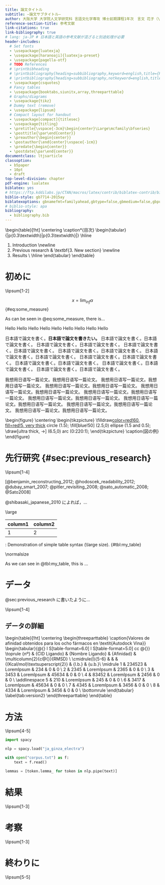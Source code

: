 ```yaml
---
title: 論文タイトル
subtitle: ―論文サブタイトル―
author: 大阪大学 大学院人文学研究科 言語文化学専攻 博士前期課程1年次　言文 花子（\texttt{u0123456x@ecs.osaka-u.ac.jp}） `\\`{=latex} 指導教員：A准教授　B教授
reference-section-title: 参考文献
link-citations: true
link-bibliography: true
# lang: ja-JP # 日本語と英語の参考文献が混ざると別途処理が必要　
header-includes:
  # Set fonts
  - \usepackage{luatexja}
  - \usepackage[haranoaji]{luatexja-preset}
  - \usepackage{pagella-otf} 
  # TODO References
  # \printbibheading
  # \printbibliography[heading=subbibliography,keyword=english,title={References}]
  # \printbibliography[heading=subbibliography,notkeyword=english,title={参考文献}]
  - \usepackage{csquotes}
  # Fancy tables
  - \usepackage{booktabs,siunitx,array,threeparttable}
  # Graphs/diagrams
  - \usepackage{tikz}
  # Dummy text (remove)
  - \usepackage{lipsum}
  # Compact layout for handout
  - \usepackage[compact]{titlesec}
  - \usepackage{titling}
  - \pretitle{\vspace{-3cm}\begin{center}\Large\mcfamily\bfseries}
  - \posttitle{\par\end{center}}
  - \preauthor{\begin{center}}
  - \postauthor{\end{center}\vspace{-1cm}}
  - \predate{\begin{center}}
  - \postdate{\par\end{center}}
documentclass: ltjsarticle
classoption:
  - b5paper
  - 10pt
  - draft
top-level-division: chapter
pdf-engine: lualatex
biblatex: yes
# https://ftp.kddilabs.jp/CTAN/macros/latex/contrib/biblatex-contrib/biblatex-apa/biblatex-apa-test.pdf
biblio-style: gb7714-2015ay
biblatexoptions: gbnamefmt=familyahead,gbtype=false,gbmedium=false,gbpunctin=false,maxbibnames=10
# biblio-style: apa
bibliography:
  - bibliography.bib
---
```

<!-- markdownlint-disable-file MD025 MD013 MD032 MD029 MD060 -->

\begin{table}[!ht]
\centering
\caption*{目次}
\begin{tabular}{|p{0.3\textwidth}|p{0.3\textwidth}|}
 \hline
 1. Introduction
 \newline
 2. Previous research
&
 \textbf{3. New section}
 \newline
 4. Results \\
 \hline
\end{tabular}
\end{table}

# 初めに

\lipsum[1-2]

$$x = \lim_{inf}\alpha$${#eq:some_measure}

As can be seen in @eq:some_measure, there is...

Hello
Hello
Hello
Hello
Hello
Hello
Hello
Hello
Hello

日本語で論文を書く。**日本語で論文を書きたい。**
日本語で論文を書く。日本語で論文を書く。
日本語で論文を書く。日本語で論文を書く。
日本語で論文を書く。日本語で論文を書く。
日本語で論文を書く。日本語で論文を書く。
日本語で論文を書く。日本語で論文を書く。
日本語で論文を書く。日本語で論文を書く。
日本語で論文を書く。日本語で論文を書く。
日本語で論文を書く。日本語で論文を書く。
日本語で論文を書く。日本語で論文を書く。

我想用日语写一篇论文。我想用日语写一篇论文。
我想用日语写一篇论文。我想用日语写一篇论文。
我想用日语写一篇论文。我想用日语写一篇论文。
我想用日语写一篇论文。我想用日语写一篇论文。
我想用日语写一篇论文。我想用日语写一篇论文。
我想用日语写一篇论文。我想用日语写一篇论文。
我想用日语写一篇论文。我想用日语写一篇论文。
我想用日语写一篇论文。我想用日语写一篇论文。
我想用日语写一篇论文。我想用日语写一篇论文。

<!-- https://www.overleaf.com/learn/latex/TikZ_package -->
\begin{figure}
\centering
\begin{tikzpicture}
\filldraw[color=red!60, fill=red!5, very thick](-1,0) circle (1.5);
\fill[blue!50] (2.5,0) ellipse (1.5 and 0.5);
\draw[ultra thick, ->] (6.5,0) arc (0:220:1);
\end{tikzpicture}
\caption{図の例}
\end{figure}

# 先行研究 {#sec:previous_research}

\lipsum[1-4]

[@benjamin_reconstructing_2012; @hodoscek_readability_2012; @dubay_smart_2007; @pitler_revisiting_2008; @sato_automatic_2008; @Sato2008]

@shibasaki_japanese_2010 によれば，…

<!-- You can make markdown tables smaller by adding \small before and \normalsize after. -->

\large

| column1 | column2 |
|---------|---------|
| 1       | 2       |

: Demonstration of simple table syntax (\\large size). {#tbl:my_table}

\normalsize

As we can see in @tbl:my_table, this is ...

# データ

@sec:previous_research に書いたように…

\lipsum[1-4]

## データの詳細

<!-- https://tex.stackexchange.com/questions/604496/how-to-generate-beautiful-tables-in-latex -->
\begin{table}[!ht]
\centering
\begin{threeparttable}
\caption{Valores de afinidad obtenidos para los ocho fármacos en \textit{Autodock Vina}}
\begin{tabular}{@{} l S[table-format=6.0] l S[table-format=5.0] cc @{}}
\toprule
{nº} & {CID Ligando} & {Nombre Ligando} & {Afinidad} & \multicolumn{2}{c@{}}{RMSD} \\
\cmidrule(l){5-6}
& & & {(Kcal/mol)\textsuperscript{2}} & {l.b.} & {u.b.}\\
\midrule
  1 & 234523 & LoremIpsum & 234   & 0 & 0 \\
  2 & 2345   & LoremIpsum & 2365  & 0 & 0 \\
  3 & 3453   & LoremIpsum & 45634 & 0 & 0 \\
  4 & 83452  & LoremIpsum & 2456  & 0 & 0 \\
\addlinespace
  5 & 210    & LoremIpsum & 245   & 0 & 0 \\
  6 & 3417   & LoremIpsum & 45634 & 0 & 0 \\
  7 & 4345   & LoremIpsum & 3456  & 0 & 0 \\
  8 & 4334   & LoremIpsum & 3456  & 0 & 0 \\
\bottomrule
\end{tabular}
\label{tab:version2}
\end{threeparttable}
\end{table}

# 方法

\lipsum[4-5]

```python
import spacy

nlp = spacy.load("ja_ginza_electra")

with open("corpus.txt") as f:
    text = f.read()

lemmas = [token.lemma_ for token in nlp.pipe(text)]
```

# 結果

\lipsum[1-3]

# 考察

\lipsum[1-3]

# 終わりに

\lipsum[5-5]

